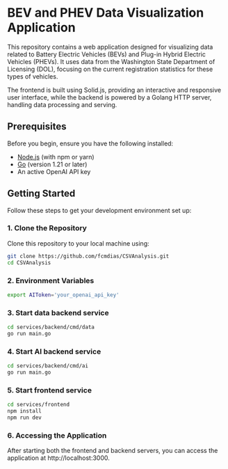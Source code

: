 # BEV and PHEV Data Visualization Application

This repository contains a web application designed for visualizing data related to Battery Electric Vehicles (BEVs) and Plug-in Hybrid Electric Vehicles (PHEVs). It uses data from the Washington State Department of Licensing (DOL), focusing on the current registration statistics for these types of vehicles. 

The frontend is built using Solid.js, providing an interactive and responsive user interface, while the backend is powered by a Golang HTTP server, handling data processing and serving.

## Prerequisites

Before you begin, ensure you have the following installed:
- [Node.js](https://nodejs.org/) (with npm or yarn)
- [Go](https://golang.org/dl/) (version 1.21 or later)
- An active OpenAI API key


## Getting Started

Follow these steps to get your development environment set up:

### 1. Clone the Repository

Clone this repository to your local machine using:

```bash
git clone https://github.com/fcmdias/CSVAnalysis.git
cd CSVAnalysis
```

### 2. Environment Variables
```bash
export AIToken='your_openai_api_key'
```

### 3. Start data backend service 
```bash
cd services/backend/cmd/data
go run main.go
```

### 4. Start AI backend service 
```bash
cd services/backend/cmd/ai
go run main.go
```

### 5. Start frontend service 
```bash
cd services/frontend
npm install 
npm run dev
```

### 6. Accessing the Application

After starting both the frontend and backend servers, you can access the application at http://localhost:3000.

